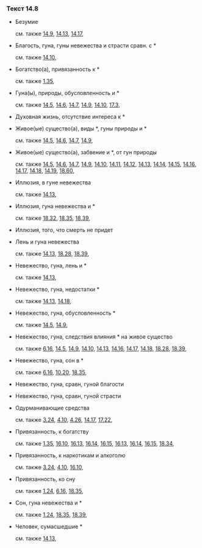 ### Текст 14.8
	
- Безумие

	см. также  [14.9](../14/1409.md),  [14.13](../14/1413.md),  [14.17](../14/1417.md), 
	
- Благость, гуна, гуны невежества и страсти сравн. с \*

	см. также  [14.10](../14/1410.md), 
	
- Богатство(а), привязанность к \*

	см. также  [1.35](../01/0135.md), 
	
- Гуна(ы), природы, обусловленность и \*

	см. также  [14.5](../14/1405.md),  [14.6](../14/1406.md),  [14.7](../14/1407.md),  [14.9](../14/1409.md),  [14.10](../14/1410.md),  [17.3](../17/1703.md), 
	
- Духовная жизнь, отсутствие интереса к \*

	
- Живое(ые) существо(а), виды \*, гуны природы и \*

	см. также  [14.5](../14/1405.md),  [14.6](../14/1406.md),  [14.7](../14/1407.md),  [14.9](../14/1409.md), 
	
- Живое(ые) существо(а), забвение и \*, от гун природы

	см. также  [14.5](../14/1405.md),  [14.6](../14/1406.md),  [14.7](../14/1407.md),  [14.9](../14/1409.md),  [14.10](../14/1410.md),  [14.11](../14/1411.md),  [14.12](../14/1412.md),  [14.13](../14/1413.md),  [14.14](../14/1414.md),  [14.15](../14/1415.md),  [14.16](../14/1416.md),  [14.17](../14/1417.md),  [14.18](../14/1418.md),  [14.19](../14/1419.md),  [18.60](../18/1860.md), 
	
- Иллюзия, в гуне невежества

	см. также  [14.13](../14/1413.md), 
	
- Иллюзия, гуна невежества и \*

	см. также  [18.32](../18/1832.md),  [18.35](../18/1835.md),  [18.39](../18/1839.md), 
	
- Иллюзия, того, что смерть не придет

	
- Лень и гуна невежества

	см. также  [14.13](../14/1413.md),  [18.28](../18/1828.md),  [18.39](../18/1839.md), 
	
- Невежество, гуна, лень и \*

	см. также  [14.13](../14/1413.md), 
	
- Невежество, гуна, недостатки \*

	см. также  [14.13](../14/1413.md),  [14.18](../14/1418.md), 
	
- Невежество, гуна, обусловленность \*

	см. также  [14.5](../14/1405.md),  [14.9](../14/1409.md), 
	
- Невежество, гуна, следствия влияния \* на живое существо

	см. также  [6.16](../06/0616.md),  [14.5](../14/1405.md),  [14.9](../14/1409.md),  [14.10](../14/1410.md),  [14.13](../14/1413.md),  [14.16](../14/1416.md),  [14.17](../14/1417.md),  [14.18](../14/1418.md),  [18.28](../18/1828.md),  [18.39](../18/1839.md), 
	
- Невежество, гуна, сон в \*

	см. также  [6.16](../06/0616.md),  [10.20](../10/1020.md),  [18.35](../18/1835.md), 
	
- Невежество, гуна, сравн, гуной благости

	
- Невежество, гуна, сравн, гуной страсти

	
- Одурманивающие средства

	см. также  [3.24](../03/0324.md),  [4.10](../04/0410.md),  [4.26](../04/0426.md),  [14.17](../14/1417.md),  [17.22](../17/1722.md), 
	
- Привязанность, к богатству

	см. также  [1.35](../01/0135.md),  [16.10](../16/1610.md),  [16.13](../16/1613.md),  [16.14](../16/1614.md),  [16.15](../16/1615.md),  [16.13](../16/1613.md),  [16.14](../16/1614.md),  [16.15](../16/1615.md),  [18.34](../18/1834.md), 
	
- Привязанность, к наркотикам и алкоголю

	см. также  [3.24](../03/0324.md),  [4.10](../04/0410.md),  [16.10](../16/1610.md), 
	
- Привязанность, ко сну

	см. также  [1.24](../01/0124.md),  [6.16](../06/0616.md),  [18.35](../18/1835.md), 
	
- Сон, гуна невежества и \*

	см. также  [1.24](../01/0124.md),  [18.35](../18/1835.md),  [18.39](../18/1839.md), 
	
- Человек, сумасшедшие \*

	см. также  [14.13](../14/1413.md), 
